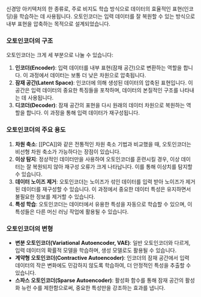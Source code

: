 신경망 아키텍처의 한 종류로, 주로 비지도 학습 방식으로 데이터의 효율적인 표현(인코딩)을 학습하는 데 사용됩니다. 오토인코더는 입력 데이터를 잘 복원할 수 있는 방식으로 내부 표현을 압축하는 목적으로 설계되었습니다.

### 오토인코더의 구조

오토인코더는 크게 세 부분으로 나눌 수 있습니다:

1. **인코더(Encoder)**: 입력 데이터를 내부 표현(잠재 공간)으로 변환하는 역할을 합니다. 이 과정에서 데이터는 보통 더 낮은 차원으로 압축됩니다.
2. **잠재 공간(Latent Space)**: 인코더에 의해 생성된 데이터의 압축된 표현입니다. 이 공간은 입력 데이터의 중요한 특징들을 포착하며, 데이터의 본질적인 구조를 나타내는 데 사용됩니다.
3. **디코더(Decoder)**: 잠재 공간의 표현을 다시 원래의 데이터 차원으로 복원하는 역할을 합니다. 이 과정을 통해 입력 데이터가 재구성됩니다.

### 오토인코더의 주요 용도

1. **차원 축소**: [[PCA]]와 같은 전통적인 차원 축소 기법과 비교했을 때, 오토인코더는 비선형 차원 축소가 가능하다는 장점이 있습니다.
2. **이상 탐지**: 정상적인 데이터만을 사용하여 오토인코더를 훈련시킬 경우, 이상 데이터는 잘 복원되지 않아 재구성 오류가 크게 나타납니다. 이를 통해 이상치를 탐지할 수 있습니다.
3. **데이터 노이즈 제거**: 오토인코더는 노이즈가 섞인 데이터를 입력 받아 노이즈가 제거된 데이터를 재구성할 수 있습니다. 이 과정에서 중요한 데이터 특성은 유지하면서 불필요한 정보를 제거할 수 있습니다.
4. **특성 학습**: 오토인코더는 데이터에서 유용한 특성을 자동으로 학습할 수 있으며, 이 특성들은 다른 머신 러닝 작업에 활용될 수 있습니다.

### 오토인코더의 변형

- **변분 오토인코더(Variational Autoencoder, VAE)**: 일반 오토인코더와 다르게, 입력 데이터의 확률적 모델을 학습하며, 생성 모델로도 활용될 수 있습니다.
- **계약형 오토인코더(Contractive Autoencoder)**: 인코더의 잠재 공간에서 입력 데이터의 작은 변화에도 민감하지 않도록 학습하여, 더 안정적인 특성을 추출할 수 있습니다.
- **스파스 오토인코더(Sparse Autoencoder)**: 활성화 함수를 통해 잠재 공간의 활성화 뉴런 수를 제한함으로써, 중요한 특성만을 강조하는 효과를 냅니다.